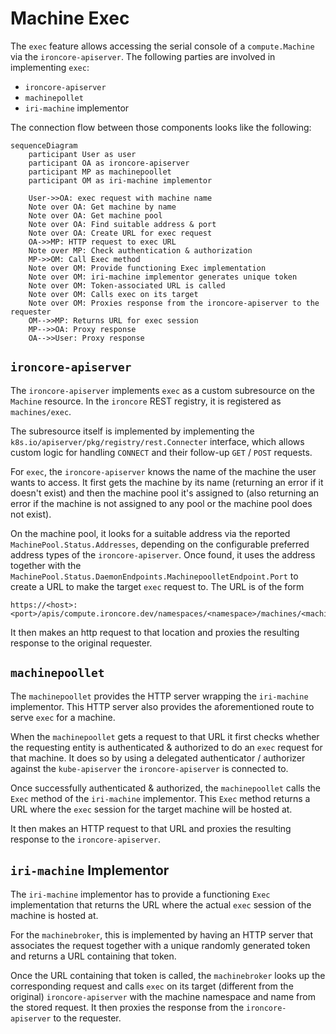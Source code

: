 # Machine Exec

The `exec` feature allows accessing the serial console of a
`compute.Machine` via the `ironcore-apiserver`.
The following parties are involved in implementing `exec`:

* `ironcore-apiserver`
* `machinepollet`
* `iri-machine` implementor

The connection flow between those components looks like the following:

```mermaid
sequenceDiagram
    participant User as user
    participant OA as ironcore-apiserver
    participant MP as machinepoollet
    participant OM as iri-machine implementor

    User->>OA: exec request with machine name
    Note over OA: Get machine by name
    Note over OA: Get machine pool
    Note over OA: Find suitable address & port
    Note over OA: Create URL for exec request
    OA->>MP: HTTP request to exec URL
    Note over MP: Check authentication & authorization
    MP->>OM: Call Exec method
    Note over OM: Provide functioning Exec implementation
    Note over OM: iri-machine implementor generates unique token
    Note over OM: Token-associated URL is called
    Note over OM: Calls exec on its target
    Note over OM: Proxies response from the ironcore-apiserver to the requester
    OM-->>MP: Returns URL for exec session
    MP-->>OA: Proxy response
    OA-->>User: Proxy response
```

## `ironcore-apiserver`

The `ironcore-apiserver` implements `exec` as a custom subresource
on the `Machine` resource. In the `ironcore` REST registry,
it is registered as `machines/exec`.

The subresource itself is implemented by implementing the
`k8s.io/apiserver/pkg/registry/rest.Connecter` interface, which
allows custom logic for handling `CONNECT` and their follow-up
`GET` / `POST` requests.

For `exec`, the `ironcore-apiserver` knows the name of the machine
the user wants to access. It first gets the machine by its name
(returning an error if it doesn't exist) and then the machine pool
it's assigned to (also returning an error if the machine is
not assigned to any pool or the machine pool does not exist).

On the machine pool, it looks for a suitable address via the reported
`MachinePool.Status.Addresses`, depending on the configurable preferred
address types of the `ironcore-apiserver`. Once found, it uses the
address together with the
`MachinePool.Status.DaemonEndpoints.MachinepoolletEndpoint.Port` to
create a URL to make the target `exec` request to. The URL is of the
form

```
https://<host>:<port>/apis/compute.ironcore.dev/namespaces/<namespace>/machines/<machine/exec
```

It then makes an http request to that location and proxies the
resulting response to the original requester.

## `machinepoollet`

The `machinepoollet` provides the HTTP server wrapping the
`iri-machine` implementor. This HTTP server also provides the
aforementioned route to serve `exec` for a machine.

When the `machinepoollet` gets a request to that URL it first
checks whether the requesting entity is authenticated & authorized
to do an `exec` request for that machine. It does so by using a
delegated authenticator / authorizer against the `kube-apiserver`
the `ironcore-apiserver` is connected to.

Once successfully authenticated & authorized, the `machinepoollet`
calls the `Exec` method of the `iri-machine` implementor. This
`Exec` method returns a URL where the `exec` session for the target
machine will be hosted at.

It then makes an HTTP request to that URL and proxies the resulting
response to the `ironcore-apiserver`.

## `iri-machine` Implementor

The `iri-machine` implementor has to provide a functioning `Exec`
implementation that returns the URL where the actual `exec` session
of the machine is hosted at.

For the `machinebroker`, this is implemented by having an HTTP
server that associates the request together with a unique randomly
generated token and returns a URL containing that token.

Once the URL containing that token is called, the `machinebroker`
looks up the corresponding request and calls `exec` on its target
(different from the original) `ironcore-apiserver` with the machine
namespace and name from the stored request. It then proxies the
response from the `ironcore-apiserver` to the requester.
